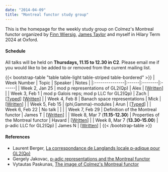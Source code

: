 ```yaml
---
date: "2014-04-09"
title: "Montreal functor study group"
---
```


This is the homepage for the weekly study group on Colmez's Montreal functor organized by [Finn Wiersig](http://finnwiersig.de/), [James Taylor](https://sites.google.com/view/taylorjames) and myself in Hilary Term 2024 at Oxford.

#### Schedule

All talks will be held on **Thursdays, 11.15 to 12.30 in C2**. Please email me if you would like to be added to or removed from the current mailing list.

{{< bootstrap-table "table table-light table-striped table-bordered" >}}
|   Week Number  | Topic | Speaker | Notes |
|:---------------|:------|:--------|:------|
| Week 2, Jan 25 | mod p representations of GL2(Qp) | Alex | [[Written](/study-groups/montreal-functor/week-2-alex.pdf)] |
| Week 3, Feb 1  | mod p Galois reps; mod p LLC for GL2(Qp) | Zach | [[Typed](/study-groups/montreal-functor/week-3-zach-1.pdf)] [[Written](/study-groups/montreal-functor/week-3-zach-2.pdf)] |
| Week 4, Feb 8  | Banach space representations | Mick | [[Written](/study-groups/montreal-functor/week-4-mick.pdf)] |
| Week 5, Feb 15 | (phi,Gamma)-modules | Arun | [[Typed](/study-groups/montreal-functor/week-5-arun.pdf)] |
| Week 6, Feb 22 | No talk |  |  |
| Week 7, Feb 29 | Definition of the Montreal functor | James T | [[Written](/study-groups/montreal-functor/week-7-james-t.pdf)] |
| Week 8, Mar 7 (**11.15-12.30**) | Properties of the Montreal functor | Havard | [[Written](/study-groups/montreal-functor/week-8-havard.pdf)] |
| Week 8, Mar 7 (**13.30-15.00**) | p-adic LLC for GL2(Qp) | James N | [[Written](/study-groups/montreal-functor/week-8-james-n.pdf)] |
{{< /bootstrap-table >}}

#### References

- Laurent Berger, [La correspondance de Langlands locale p-adique pour GL2(Qp)](http://www.numdam.org/book-part/AST_2011__339__157_0/)
- Gergely Jakovac, [p-adic representations and the Montreal functor](https://www.math.elte.hu/thesisupload/thesisfiles/2023msc_mat2y-wwmo8o.pdf)
- Vytautas Paskunas, [The image of Colmez's Montreal functor](http://www.numdam.org/item/PMIHES_2013__118__1_0/)